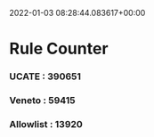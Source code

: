 2022-01-03 08:28:44.083617+00:00
# Rule Counter 
 ### UCATE : 390651

 ### Veneto : 59415

 ### Allowlist : 13920